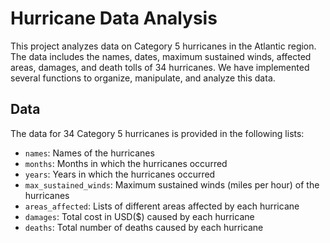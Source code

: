 # Hurricane Data Analysis

This project analyzes data on Category 5 hurricanes in the Atlantic region. The data includes the names, dates, maximum sustained winds, affected areas, damages, and death tolls of 34 hurricanes. We have implemented several functions to organize, manipulate, and analyze this data.

## Data

The data for 34 Category 5 hurricanes is provided in the following lists:
- `names`: Names of the hurricanes
- `months`: Months in which the hurricanes occurred
- `years`: Years in which the hurricanes occurred
- `max_sustained_winds`: Maximum sustained winds (miles per hour) of the hurricanes
- `areas_affected`: Lists of different areas affected by each hurricane
- `damages`: Total cost in USD($) caused by each hurricane
- `deaths`: Total number of deaths caused by each hurricane